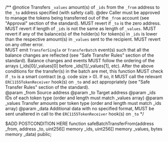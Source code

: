 /**
    @notice Transfers `_values` amount(s) of `_ids` from the `_from` address to the `_to` address specified (with safety call).
    @dev Caller must be approved to manage the tokens being transferred out of the `_from` account (see "Approval" section of the standard).
    MUST revert if `_to` is the zero address.
    MUST revert if length of `_ids` is not the same as length of `_values`.
    MUST revert if any of the balance(s) of the holder(s) for token(s) in `_ids` is lower than the respective amount(s) in `_values` sent to the recipient.
    MUST revert on any other error.        
    MUST emit `TransferSingle` or `TransferBatch` event(s) such that all the balance changes are reflected (see "Safe Transfer Rules" section of the standard).
    Balance changes and events MUST follow the ordering of the arrays (_ids[0]/_values[0] before _ids[1]/_values[1], etc).
    After the above conditions for the transfer(s) in the batch are met, this function MUST check if `_to` is a smart contract (e.g. code size > 0). If so, it MUST call the relevant `ERC1155TokenReceiver` hook(s) on `_to` and act appropriately (see "Safe Transfer Rules" section of the standard).                      
    @param _from    Source address
    @param _to      Target address
    @param _ids     IDs of each token type (order and length must match _values array)
    @param _values  Transfer amounts per token type (order and length must match _ids array)
    @param _data    Additional data with no specified format, MUST be sent unaltered in call to the `ERC1155TokenReceiver` hook(s) on `_to`
*/

$ADD POSTCONDITION HERE
function safeBatchTransferFrom(address _from, address _to, uint256[] memory _ids, uint256[] memory _values, bytes memory _data) public;